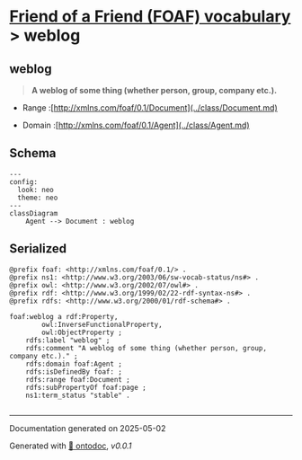 # [Friend of a Friend (FOAF) vocabulary](../homepage.md) > weblog

## weblog

> **A weblog of some thing (whether person, group, company etc.).**

- Range :[http://xmlns.com/foaf/0.1/Document](../class/Document.md)

- Domain :[http://xmlns.com/foaf/0.1/Agent](../class/Agent.md)

## Schema

```mermaid
---
config:
  look: neo
  theme: neo
---
classDiagram
    Agent --> Document : weblog
```


## Serialized

```ttl
@prefix foaf: <http://xmlns.com/foaf/0.1/> .
@prefix ns1: <http://www.w3.org/2003/06/sw-vocab-status/ns#> .
@prefix owl: <http://www.w3.org/2002/07/owl#> .
@prefix rdf: <http://www.w3.org/1999/02/22-rdf-syntax-ns#> .
@prefix rdfs: <http://www.w3.org/2000/01/rdf-schema#> .

foaf:weblog a rdf:Property,
        owl:InverseFunctionalProperty,
        owl:ObjectProperty ;
    rdfs:label "weblog" ;
    rdfs:comment "A weblog of some thing (whether person, group, company etc.)." ;
    rdfs:domain foaf:Agent ;
    rdfs:isDefinedBy foaf: ;
    rdfs:range foaf:Document ;
    rdfs:subPropertyOf foaf:page ;
    ns1:term_status "stable" .


```

---

Documentation generated on 2025-05-02

Generated with [📑 ontodoc](https://github.com/StephaneBranly/ontodoc), *v0.0.1*